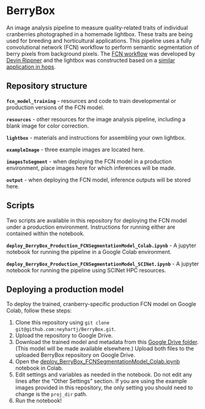 
# BerryBox

<!-- badges: start -->
<!-- badges: end -->

An image analysis pipeline to measure quality-related traits of
individual cranberries photographed in a homemade lightbox. These traits
are being used for breeding and horticultural applications. This
pipeline uses a fully convolutional network (FCN) workflow to perform
semantic segmentation of berry pixels from background pixels. The [FCN
workflow](https://github.com/daripp/XCT_FCN) was developed by [Devin
Rippner](https://www.ars.usda.gov/people-locations/person?person-id=56290)
and the lightbox was constructed based on a [similar application in
hops](https://github.com/kraltendorf/HopBox).

## Repository structure

**`fcn_model_training`** - resources and code to train developmental or
production versions of the FCN model.

**`resources`** - other resources for the image analysis pipeline,
including a blank image for color correction.

**`lightbox`** - materials and instructions for assembling your own
lightbox.

**`exampleImage`** - three example images are located here.

**`imagesToSegment`** - when deploying the FCN model in a production
environment, place images here for which inferences will be made.

**`output`** - when deploying the FCN model, inference outputs will be
stored here.

## Scripts

Two scripts are available in this repository for deploying the FCN model
under a production environment. Instructions for running either are
contained within the notebook.

**`deploy_BerryBox_Production_FCNSegmentationModel_Colab.ipynb`** - A
jupyter notebook for running the pipeline in a Google Colab environment.

**`deploy_BerryBox_Production_FCNSegmentationModel_SCINet.ipynb`** - A
jupyter notebook for running the pipeline using SCINet HPC resources.

## Deploying a production model

To deploy the trained, cranberry-specific production FCN model on Google
Colab, follow these steps:

1.  Clone this repository using
    `git clone git@github.com:neyhartj/BerryBox.git`.  
2.  Upload the repository to Google Drive.  
3.  Download the trained model and metadata from this [Google Drive
    folder](https://drive.google.com/drive/u/2/folders/1xyqVJf9sNX7Yb1VQeCOupQc1oG1nv92e).
    (This model will be made available elsewhere.) Upload both files to
    the uploaded BerryBox repository on Google Drive.  
4.  Open the
    [deploy_BerryBox_FCNSegmentationModel_Colab.ipynb](https://github.com/neyhartj/BerryBox/blob/master/deploy_BerryBox_FCNSegmentationModel_Colab.ipynb)
    notebook in Colab.  
5.  Edit settings and variables as needed in the notebook. Do not edit
    any lines after the “Other Settings” section. If you are using the
    example images provided in this repository, the only setting you
    should need to change is the `proj_dir` path.  
6.  Run the notebook!
